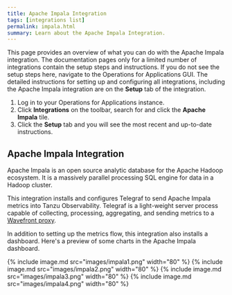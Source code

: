 ```yaml
---
title: Apache Impala Integration
tags: [integrations list]
permalink: impala.html
summary: Learn about the Apache Impala Integration.
---
```


This page provides an overview of what you can do with the Apache Impala integration. The documentation pages only for a limited number of integrations contain the setup steps and instructions. If you do not see the setup steps here, navigate to the Operations for Applications GUI. The detailed instructions for setting up and configuring all integrations, including the Apache Impala integration are on the **Setup** tab of the integration.

1. Log in to your Operations for Applications instance. 
2. Click **Integrations** on the toolbar, search for and click the **Apache Impala** tile. 
3. Click the **Setup** tab and you will see the most recent and up-to-date instructions.

## Apache Impala Integration

Apache Impala is an open source analytic database for the Apache Hadoop ecosystem. It is a massively parallel processing SQL engine for data in a Hadoop cluster.

This integration installs and configures Telegraf to send Apache Impala metrics into Tanzu Observability. Telegraf is a light-weight server process capable of collecting, processing, aggregating, and sending metrics to a [Wavefront proxy](https://docs.wavefront.com/proxies.html).

In addition to setting up the metrics flow, this integration also installs a dashboard. Here's a preview of some charts in the Apache Impala dashboard.

{% include image.md src="images/impala1.png" width="80" %}
{% include image.md src="images/impala2.png" width="80" %}
{% include image.md src="images/impala3.png" width="80" %}
{% include image.md src="images/impala4.png" width="80" %}




